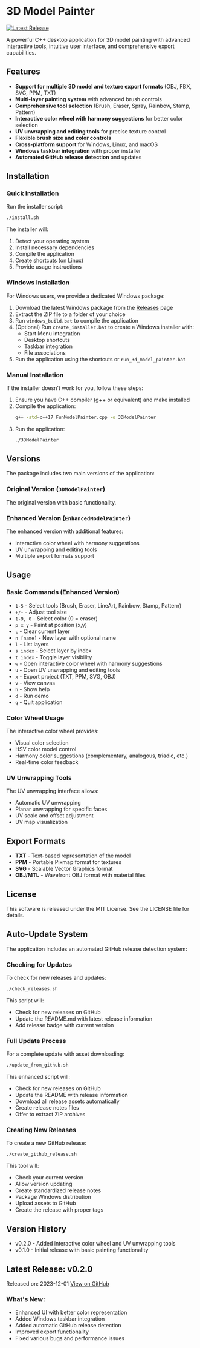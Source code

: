 # 3D Model Painter

[![Latest Release](https://img.shields.io/github/v/release/3D-Model-Painter/3D-Model-Painter?style=flat-square&logo=github)](https://github.com/3D-Model-Painter/3D-Model-Painter/releases/latest)

A powerful C++ desktop application for 3D model painting with advanced interactive tools, intuitive user interface, and comprehensive export capabilities.

## Features

- **Support for multiple 3D model and texture export formats** (OBJ, FBX, SVG, PPM, TXT)
- **Multi-layer painting system** with advanced brush controls
- **Comprehensive tool selection** (Brush, Eraser, Spray, Rainbow, Stamp, Pattern)
- **Interactive color wheel with harmony suggestions** for better color selection
- **UV unwrapping and editing tools** for precise texture control
- **Flexible brush size and color controls**
- **Cross-platform support** for Windows, Linux, and macOS
- **Windows taskbar integration** with proper installer
- **Automated GitHub release detection** and updates

## Installation

### Quick Installation

Run the installer script:

```bash
./install.sh
```

The installer will:
1. Detect your operating system
2. Install necessary dependencies
3. Compile the application
4. Create shortcuts (on Linux)
5. Provide usage instructions

### Windows Installation

For Windows users, we provide a dedicated Windows package:

1. Download the latest Windows package from the [Releases](https://github.com/3D-Model-Painter/3D-Model-Painter/releases) page
2. Extract the ZIP file to a folder of your choice
3. Run `windows_build.bat` to compile the application
4. (Optional) Run `create_installer.bat` to create a Windows installer with:
   - Start Menu integration
   - Desktop shortcuts
   - Taskbar integration
   - File associations
5. Run the application using the shortcuts or `run_3d_model_painter.bat`

### Manual Installation

If the installer doesn't work for you, follow these steps:

1. Ensure you have C++ compiler (g++ or equivalent) and make installed
2. Compile the application:
   ```bash
   g++ -std=c++17 FunModelPainter.cpp -o 3DModelPainter
   ```
3. Run the application:
   ```bash
   ./3DModelPainter
   ```

## Versions

The package includes two main versions of the application:

### Original Version (`3DModelPainter`)
The original version with basic functionality.

### Enhanced Version (`EnhancedModelPainter`)
The enhanced version with additional features:
- Interactive color wheel with harmony suggestions
- UV unwrapping and editing tools
- Multiple export formats support

## Usage

### Basic Commands (Enhanced Version)

- `1-5` - Select tools (Brush, Eraser, LineArt, Rainbow, Stamp, Pattern)
- `+/-` - Adjust tool size
- `1-9, 0` - Select color (0 = eraser)
- `p x y` - Paint at position (x,y)
- `c` - Clear current layer
- `n [name]` - New layer with optional name
- `l` - List layers
- `s index` - Select layer by index
- `t index` - Toggle layer visibility
- `w` - Open interactive color wheel with harmony suggestions
- `u` - Open UV unwrapping and editing tools
- `x` - Export project (TXT, PPM, SVG, OBJ)
- `v` - View canvas
- `h` - Show help
- `d` - Run demo
- `q` - Quit application

### Color Wheel Usage

The interactive color wheel provides:
- Visual color selection
- HSV color model control
- Harmony color suggestions (complementary, analogous, triadic, etc.)
- Real-time color feedback

### UV Unwrapping Tools

The UV unwrapping interface allows:
- Automatic UV unwrapping
- Planar unwrapping for specific faces
- UV scale and offset adjustment
- UV map visualization

## Export Formats

- **TXT** - Text-based representation of the model
- **PPM** - Portable Pixmap format for textures
- **SVG** - Scalable Vector Graphics format
- **OBJ/MTL** - Wavefront OBJ format with material files

## License

This software is released under the MIT License. See the LICENSE file for details.

## Auto-Update System

The application includes an automated GitHub release detection system:

### Checking for Updates

To check for new releases and updates:

```bash
./check_releases.sh
```

This script will:
- Check for new releases on GitHub
- Update the README.md with latest release information
- Add release badge with current version

### Full Update Process

For a complete update with asset downloading:

```bash
./update_from_github.sh
```

This enhanced script will:
- Check for new releases on GitHub
- Update the README with release information
- Download all release assets automatically
- Create release notes files
- Offer to extract ZIP archives

### Creating New Releases

To create a new GitHub release:

```bash
./create_github_release.sh
```

This tool will:
- Check your current version
- Allow version updating
- Create standardized release notes
- Package Windows distribution
- Upload assets to GitHub
- Create the release with proper tags

## Version History

- v0.2.0 - Added interactive color wheel and UV unwrapping tools
- v0.1.0 - Initial release with basic painting functionality

<!-- RELEASE_INFO_START -->
## Latest Release: v0.2.0

Released on: 2023-12-01
[View on GitHub](https://github.com/3D-Model-Painter/3D-Model-Painter/releases/latest)

### What's New:
- Enhanced UI with better color representation
- Added Windows taskbar integration
- Added automatic GitHub release detection
- Improved export functionality
- Fixed various bugs and performance issues
<!-- RELEASE_INFO_END -->